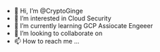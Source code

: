 - 👋 Hi, I’m @CryptoGinge
- 👀 I’m interested in Cloud Security
- 🌱 I’m currently learning GCP Assiocate Engeeer 
- 💞️ I’m looking to collaborate on 
- 📫 How to reach me ...

<!---
CryptoGinge/CryptoGinge is a ✨ special ✨ repository because its `README.md` (this file) appears on your GitHub profile.
You can click the Preview link to take a look at your changes.
--->
